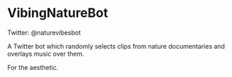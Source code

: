 # VibingNatureBot
Twitter: @naturevibesbot

A Twitter bot which randomly selects clips from nature documentaries and overlays music over them. 

For the aesthetic.
